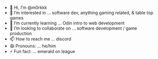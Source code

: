 - 👋 Hi, I’m @m0rkkk
- 👀 I’m interested in ... software dev, anything gaming related, & table top games
- 🌱 I’m currently learning ... Odin intro to web development
- 💞️ I’m looking to collaborate on ... software development / game production
- 📫 How to reach me ... discord
- 😄 Pronouns: ... he/him
- ⚡ Fun fact: ... emerald on league 

<!---
m0rkkk/m0rkkk is a ✨ special ✨ repository because its `README.md` (this file) appears on your GitHub profile.
You can click the Preview link to take a look at your changes.
--->
